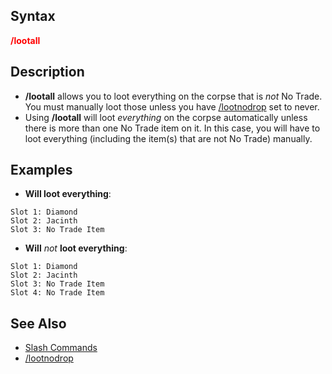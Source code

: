 ## Syntax

**<span style="color:red">/lootall</span>**

## Description

-   **/lootall** allows you to loot everything on the corpse that is *not* No Trade. You must manually loot those unless
    you have [/lootnodrop](../eq-commands/lootnodrop.md) set to never.
-   Using **/lootall** will loot *everything* on the corpse automatically unless there is more than one No Trade item on
    it. In this case, you will have to loot everything (including the item(s) that are not No Trade) manually.

## Examples

-   **Will loot everything**:

<!-- -->

    Slot 1: Diamond
    Slot 2: Jacinth
    Slot 3: No Trade Item

-   **Will** *not* **loot everything**:

<!-- -->

    Slot 1: Diamond
    Slot 2: Jacinth
    Slot 3: No Trade Item
    Slot 4: No Trade Item

## See Also

-   [Slash Commands](slash-commands.md)
-   [/lootnodrop](../eq-commands/lootnodrop.md)


